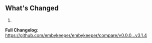 ## What's Changed

1.

**Full Changelog**: https://github.com/embykeeper/embykeeper/compare/v0.0.0...v3.1.4
